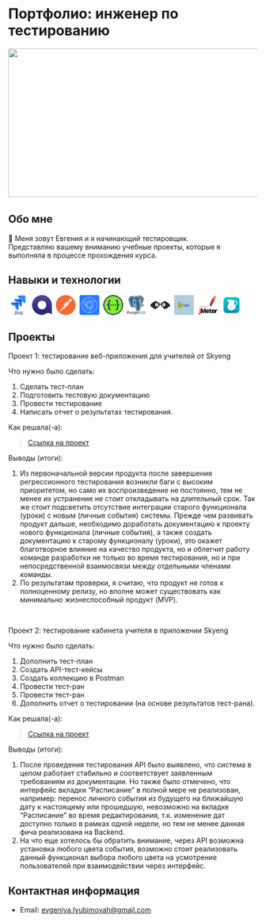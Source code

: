 # Портфолио: инженер по тестированию

<div align="center">
  <img src="https://giphy.com/gifs/6heBQSjt2IoA8" width="600" height="300"/>
</div>

## Обо мне 

👋 Меня зовут Евгения и я начинающий тестировщик. <br>
Представляю вашему вниманию учебные проекты, которые я выполняла в процессе прохождения курса.
<br>

## Навыки и технологии
<div>
  <img src="https://github.com/devicons/devicon/blob/master/icons/jira/jira-original-wordmark.svg" title="Jira" alt="Jira" width="40" height="40"/>&nbsp;
  <img src="https://github.com/EugeniaLyu/portfolio/blob/main/47823040.png" title="qase.io" alt="qase.io" width="40" height="40"/>&nbsp;
  <img src="https://github.com/EugeniaLyu/portfolio/blob/main/icons8-postman-is-the-only-complete-api-development-environment-96.png" title="Postman" alt="Postman" width="40" height="40"/>&nbsp;
  <img src="https://github.com/EugeniaLyu/portfolio/blob/main/chrome-devtools-icon-512x512-8iaxdppx.png" title="Chrome DevTools" alt="Chrome DevTools" width="40" height="40"/>&nbsp;
  <img src="https://github.com/EugeniaLyu/portfolio/blob/main/68747470733a2f2f63646e2e737667706f726e2e636f6d2f6c6f676f732f737761676765722e737667.svg" title="Swagger" alt="Swagger" width="40" height="40"/>&nbsp;
  <img src="https://github.com/devicons/devicon/blob/master/icons/postgresql/postgresql-original-wordmark.svg" title="PostgreSQL" alt="PostgreSQL" width="40" height="40"/>&nbsp;
  <img src="https://github.com/EugeniaLyu/portfolio/blob/main/49429147.png" title="Mockoon" alt="Mockoon" width="40" height="40"/>&nbsp;
  <img src="https://github.com/EugeniaLyu/portfolio/blob/main/SoapUI.svg" title="SoapUI" alt="SoapUI" width="40" height="40"/>&nbsp;
  <img src="https://github.com/EugeniaLyu/portfolio/blob/main/jmeter_square.svg" title="JMeter" alt="JMeter" width="40" height="40"/>&nbsp;
  <img src="https://github.com/EugeniaLyu/portfolio/blob/main/charles_proxy_macos_bigsur_icon_190302.png" title="Charles" alt="Charles" width="40" height="40"/> 
</div>




## Проекты

<p> Проект 1: тестирование веб-приложения для учителей от Skyeng</p>
<p>Что нужно было сделать:<p>
<ol>
  <li>Сделать тест-план</li>
  <li>Подготовить тестовую документацию</li>
  <li>Провести тестирование</li>
  <li>Написать отчет о результатах тестирования.</li>
</ol>

<p>Как решала(-а):<p>

> <a href="https://drive.google.com/file/d/1EaH79fz-OH_LCu0l0toBGlfcLKPQVURg/view?usp=drive_link">Ссылка на проект</a>
 
 <p>Выводы (итоги):<p>
<ol>
  <li>Из первоначальной версии продукта после завершения регрессионного тестирования возникли баги с высоким приоритетом, но
само их воспроизведение не постоянно, тем не менее их устранение не стоит откладывать на длительный срок. Так же стоит
подсветить отсутствие интеграции старого функционала (уроки) с новым (личные события) системы. Прежде чем развивать
продукт дальше, необходимо доработать документацию к проекту нового функционала (личные события), а также создать
документацию к старому функционалу (уроки), это окажет благотворное влияние на качество продукта, но и облегчит работу
команде разработки не только во время тестирования, но и при непосредственной взаимосвязи между отдельными членами
команды.</li>
  <li>По результатам проверки, я считаю, что продукт не готов к полноценному релизу, но вполне может существовать как минимально
жизнеспособный продукт (MVP).</li>
</ol>


<br> 

<p> Проект 2: тестирование кабинета учителя в приложении Skyeng</p>
<p>Что нужно было сделать:<p>
<ol>
  <li>Дополнить тест-план</li>
  <li>Создать API-тест-кейсы</li>
  <li>Создать коллекцию в Postman</li>
  <li>Провести тест-ран</li>
  <li>Провести тест-ран</li>
  <li>Дополнить отчет о тестировании (на основе результатов тест-рана).</li>
</ol>

<p>Как решала(-а):<p>

>  <a href="https://www.postman.com/cryosat-astronomer-71304009/workspace/2/collection/28557272-58fc36a5-01e5-4501-b96a-03402ea0baea?action=share&creator=28557272">Ссылка на проект</a>
 
 <p>Выводы (итоги):<p>
<ol>
  <li>После проведения тестирования API было выявлено, что система в целом работает стабильно и соответствует
заявленным требованиям из документации. Но также было отмечено, что интерфейс вкладки “Расписание” в полной мере не
реализован, например: перенос личного события из будущего на ближайшую дату к настоящему или прошедшую, невозможно на
вкладке “Расписание” во время редактирования, т.к. изменение дат доступно только в рамках одной недели, но тем не менее
данная фича реализована на Backend.</li>
  <li>На что еще хотелось бы обратить внимание, через API возможна установка любого цвета
события, возможно стоит реализовать данный функционал выбора любого цвета на усмотрение пользователей при
взаимодействии через интерфейс.</li>
</ol>



## Контактная информация
- Email: evgeniya.lyubimovah@gmail.com
